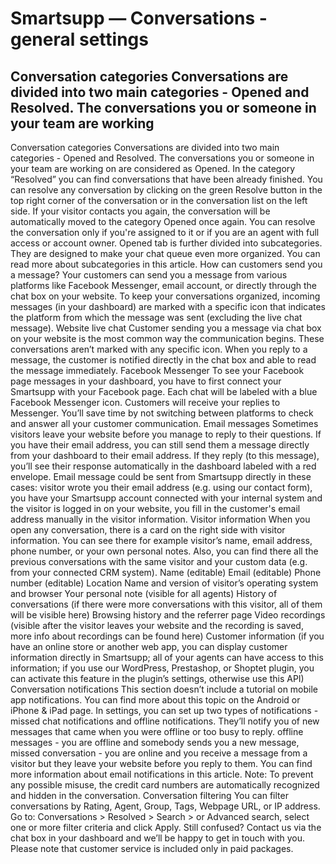 # Smartsupp — Conversations - general settings
## Conversation categories Conversations are divided into two main categories - Opened and Resolved. The conversations you or someone in your team are working
Conversation categories
Conversations are divided into two main categories - Opened and Resolved. The conversations you or someone in your team are working on are considered as Opened. In the category “Resolved” you can find conversations that have been already finished.
You can resolve any conversation by clicking on the green Resolve button in the top right corner of the conversation or in the conversation list on the left side. If your visitor contacts you again, the conversation will be automatically moved to the category Opened once again. You can resolve the conversation only if you're assigned to it or if you are an agent with full access or account owner.
Opened tab is further divided into subcategories. They are designed to make your chat queue even more organized. You can read more about subcategories in this article.
How can customers send you a message?
Your customers can send you a message from various platforms like Facebook Messenger, email account, or directly through the chat box on your website.
To keep your conversations organized, incoming messages (in your dashboard) are marked with a specific icon that indicates the platform from which the message was sent (excluding the live chat message).
Website live chat 
Customer sending you a message via chat box on your website is the most common way the communication begins. These conversations aren’t marked with any specific icon. When you reply to a message, the customer is notified directly in the chat box and able to read the message immediately.
Facebook Messenger
To see your Facebook page messages in your dashboard, you have to first connect your Smartsupp with your Facebook page. Each chat will be labeled with a blue Facebook Messenger icon. Customers will receive your replies to Messenger. You’ll save time by not switching between platforms to check and answer all your customer communication.
Email messages
Sometimes visitors leave your website before you manage to reply to their questions. If you have their email address, you can still send them a message directly from your dashboard to their email address. If they reply (to this message), you’ll see their response automatically in the dashboard labeled with a red envelope.
Email message could be sent from Smartsupp directly in these cases:
visitor wrote you their email address (e.g. using our contact form),
you have your Smartsupp account connected with your internal system and the visitor is logged in on your website,
you fill in the customer's email address manually in the visitor information.
Visitor information
When you open any conversation, there is a card on the right side with visitor information. You can see there for example visitor’s name, email address, phone number, or your own personal notes. Also, you can find there all the previous conversations with the same visitor and your custom data (e.g. from your connected CRM system).
Name (editable)
Email (editable)
Phone number (editable)
Location
Name and version of visitor’s operating system and browser 
Your personal note (visible for all agents)
History of conversations (if there were more conversations with this visitor, all of them will be visible here)
Browsing history and the referrer page 
Video recordings (visible after the visitor leaves your website and the recording is saved, more info about recordings can be found here)
Customer information (if you have an online store or another web app, you can display customer information directly in Smartsupp; all of your agents can have access to this information; if you use our WordPress, Prestashop, or Shoptet plugin, you can activate this feature in the plugin’s settings, otherwise use this API)
Conversation notifications
This section doesn’t include a tutorial on mobile app notifications. You can find more about this topic on the Android or iPhone & iPad page.
In settings, you can set up two types of notifications - missed chat notifications and offline notifications. They’ll notify you of new messages that came when you were offline or too busy to reply.
offline messages - you are offline and somebody sends you a new message,
missed conversation - you are online and you receive a message from a visitor but they leave your website before you reply to them.
You can find more information about email notifications in this article.
Note: To prevent any possible misuse, the credit card numbers are automatically recognized and hidden in the conversation.
Conversation filtering
You can filter conversations by Rating, Agent, Group, Tags, Webpage URL, or IP address.
Go to: Conversations > Resolved > Search > or Advanced search, select one or more filter criteria and click Apply.
Still confused? Contact us via the chat box in your dashboard and we’ll be happy to get in touch with you. Please note that customer service is included only in paid packages.

